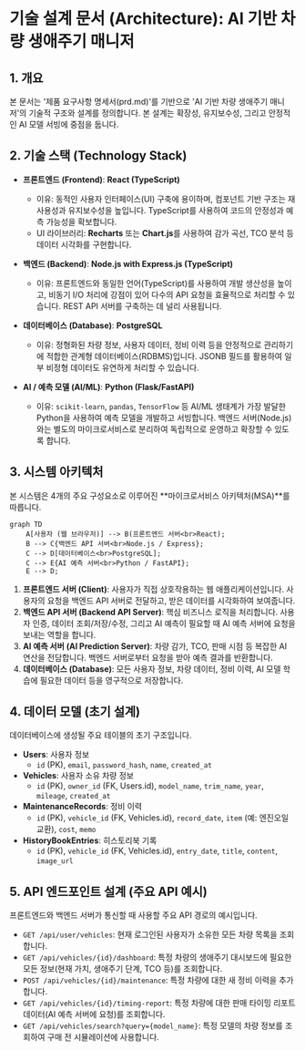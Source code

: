 # 기술 설계 문서 (Architecture): AI 기반 차량 생애주기 매니저

## 1. 개요

본 문서는 '제품 요구사항 명세서(prd.md)'를 기반으로 'AI 기반 차량 생애주기 매니저'의 기술적 구조와 설계를 정의합니다. 본 설계는 확장성, 유지보수성, 그리고 안정적인 AI 모델 서빙에 중점을 둡니다.

## 2. 기술 스택 (Technology Stack)

- **프론트엔드 (Frontend)**: **React (TypeScript)**
  - 이유: 동적인 사용자 인터페이스(UI) 구축에 용이하며, 컴포넌트 기반 구조는 재사용성과 유지보수성을 높입니다. TypeScript를 사용하여 코드의 안정성과 예측 가능성을 확보합니다.
  - UI 라이브러리: **Recharts** 또는 **Chart.js**를 사용하여 감가 곡선, TCO 분석 등 데이터 시각화를 구현합니다.

- **백엔드 (Backend)**: **Node.js with Express.js (TypeScript)**
  - 이유: 프론트엔드와 동일한 언어(TypeScript)를 사용하여 개발 생산성을 높이고, 비동기 I/O 처리에 강점이 있어 다수의 API 요청을 효율적으로 처리할 수 있습니다. REST API 서버를 구축하는 데 널리 사용됩니다.

- **데이터베이스 (Database)**: **PostgreSQL**
  - 이유: 정형화된 차량 정보, 사용자 데이터, 정비 이력 등을 안정적으로 관리하기에 적합한 관계형 데이터베이스(RDBMS)입니다. JSONB 필드를 활용하여 일부 비정형 데이터도 유연하게 처리할 수 있습니다.

- **AI / 예측 모델 (AI/ML)**: **Python (Flask/FastAPI)**
  - 이유: `scikit-learn`, `pandas`, `TensorFlow` 등 AI/ML 생태계가 가장 발달한 Python을 사용하여 예측 모델을 개발하고 서빙합니다. 백엔드 서버(Node.js)와는 별도의 마이크로서비스로 분리하여 독립적으로 운영하고 확장할 수 있도록 합니다.

## 3. 시스템 아키텍처

본 시스템은 4개의 주요 구성요소로 이루어진 **마이크로서비스 아키텍처(MSA)**를 따릅니다.

```mermaid
graph TD
    A[사용자 (웹 브라우저)] --> B(프론트엔드 서버<br>React);
    B --> C{백엔드 API 서버<br>Node.js / Express};
    C --> D[데이터베이스<br>PostgreSQL];
    C --> E{AI 예측 서버<br>Python / FastAPI};
    E --> D;
```

1.  **프론트엔드 서버 (Client)**: 사용자가 직접 상호작용하는 웹 애플리케이션입니다. 사용자의 요청을 백엔드 API 서버로 전달하고, 받은 데이터를 시각화하여 보여줍니다.
2.  **백엔드 API 서버 (Backend API Server)**: 핵심 비즈니스 로직을 처리합니다. 사용자 인증, 데이터 조회/저장/수정, 그리고 AI 예측이 필요할 때 AI 예측 서버에 요청을 보내는 역할을 합니다.
3.  **AI 예측 서버 (AI Prediction Server)**: 차량 감가, TCO, 판매 시점 등 복잡한 AI 연산을 전담합니다. 백엔드 서버로부터 요청을 받아 예측 결과를 반환합니다.
4.  **데이터베이스 (Database)**: 모든 사용자 정보, 차량 데이터, 정비 이력, AI 모델 학습에 필요한 데이터 등을 영구적으로 저장합니다.

## 4. 데이터 모델 (초기 설계)

데이터베이스에 생성될 주요 테이블의 초기 구조입니다.

- **Users**: 사용자 정보
  - `id` (PK), `email`, `password_hash`, `name`, `created_at`
- **Vehicles**: 사용자 소유 차량 정보
  - `id` (PK), `owner_id` (FK, Users.id), `model_name`, `trim_name`, `year`, `mileage`, `created_at`
- **MaintenanceRecords**: 정비 이력
  - `id` (PK), `vehicle_id` (FK, Vehicles.id), `record_date`, `item` (예: 엔진오일 교환), `cost`, `memo`
- **HistoryBookEntries**: 히스토리북 기록
  - `id` (PK), `vehicle_id` (FK, Vehicles.id), `entry_date`, `title`, `content`, `image_url`

## 5. API 엔드포인트 설계 (주요 API 예시)

프론트엔드와 백엔드 서버가 통신할 때 사용할 주요 API 경로의 예시입니다.

- `GET /api/user/vehicles`: 현재 로그인된 사용자가 소유한 모든 차량 목록을 조회합니다.
- `GET /api/vehicles/{id}/dashboard`: 특정 차량의 생애주기 대시보드에 필요한 모든 정보(현재 가치, 생애주기 단계, TCO 등)를 조회합니다.
- `POST /api/vehicles/{id}/maintenance`: 특정 차량에 대한 새 정비 이력을 추가합니다.
- `GET /api/vehicles/{id}/timing-report`: 특정 차량에 대한 판매 타이밍 리포트 데이터(AI 예측 서버에 요청)를 조회합니다.
- `GET /api/vehicles/search?query={model_name}`: 특정 모델의 차량 정보를 조회하여 구매 전 시뮬레이션에 사용합니다.
